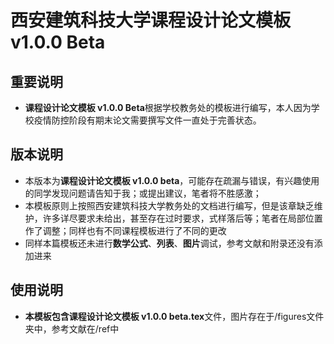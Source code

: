 # 西安建筑科技大学课程设计论文模板 v1.0.0 Beta
## 重要说明
* **课程设计论文模板 v1.0.0 Beta**根据学校教务处的模板进行编写，本人因为学校疫情防控阶段有期末论文需要撰写文件一直处于完善状态。
## 版本说明
* 本版本为**课程设计论文模板 v1.0.0 beta**，可能存在疏漏与错误，有兴趣使用的同学发现问题请告知于我；或提出建议，笔者将不胜感激；
* 本模板原则上按照西安建筑科技大学教务处的文档进行编写，但是该章缺乏维护，许多详尽要求未给出，甚至存在过时要求，式样落后等；笔者在局部位置作了调整；同样也有不同课程模板进行了不同的更改
* 同样本篇模板还未进行**数学公式**、**列表**、**图片**调试，参考文献和附录还没有添加进来
## 使用说明
* **本模板包含课程设计论文模板 v1.0.0 beta.tex**文件，图片存在于/figures文件夹中，参考文献在/ref中
